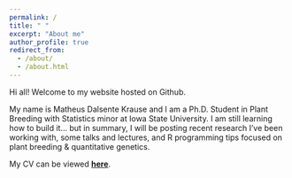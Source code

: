 ```yaml
---
permalink: /
title: " "
excerpt: "About me"
author_profile: true
redirect_from: 
  - /about/
  - /about.html
---
```


Hi all! Welcome to my website hosted on Github. 

My name is Matheus Dalsente Krause and I am a Ph.D. Student in Plant Breeding with Statistics minor at Iowa State University. I am still learning how to build it... but in summary, I will be posting recent research I’ve been working with, some talks and lectures, and R programming tips focused on plant breeding & quantitative genetics.

My CV can be viewed **[here](https://github.com/mdkrause/cvLatex/blob/main/mdkrause-cv.pdf)**.



